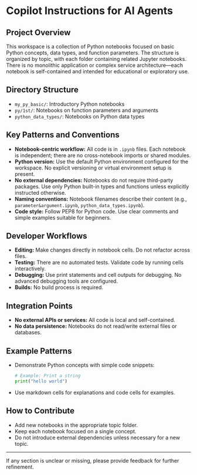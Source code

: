 # Copilot Instructions for AI Agents

## Project Overview
This workspace is a collection of Python notebooks focused on basic Python concepts, data types, and function parameters. The structure is organized by topic, with each folder containing related Jupyter notebooks. There is no monolithic application or complex service architecture—each notebook is self-contained and intended for educational or exploratory use.

## Directory Structure
- `my_py_basic/`: Introductory Python notebooks
- `py/1st/`: Notebooks on function parameters and arguments
- `python_data_types/`: Notebooks on Python data types

## Key Patterns and Conventions
- **Notebook-centric workflow:** All code is in `.ipynb` files. Each notebook is independent; there are no cross-notebook imports or shared modules.
- **Python version:** Use the default Python environment configured for the workspace. No explicit versioning or virtual environment setup is present.
- **No external dependencies:** Notebooks do not require third-party packages. Use only Python built-in types and functions unless explicitly instructed otherwise.
- **Naming conventions:** Notebook filenames describe their content (e.g., `parameter&argument.ipynb`, `python_data_types.ipynb`).
- **Code style:** Follow PEP8 for Python code. Use clear comments and simple examples suitable for beginners.

## Developer Workflows
- **Editing:** Make changes directly in notebook cells. Do not refactor across files.
- **Testing:** There are no automated tests. Validate code by running cells interactively.
- **Debugging:** Use print statements and cell outputs for debugging. No advanced debugging tools are configured.
- **Builds:** No build process is required.

## Integration Points
- **No external APIs or services:** All code is local and self-contained.
- **No data persistence:** Notebooks do not read/write external files or databases.

## Example Patterns
- Demonstrate Python concepts with simple code snippets:
  ```python
  # Example: Print a string
  print("hello world")
  ```
- Use markdown cells for explanations and code cells for examples.

## How to Contribute
- Add new notebooks in the appropriate topic folder.
- Keep each notebook focused on a single concept.
- Do not introduce external dependencies unless necessary for a new topic.

---
If any section is unclear or missing, please provide feedback for further refinement.
